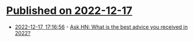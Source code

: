 # [Published on 2022-12-17](index.md)

* [2022-12-17, 17:16:56](https://news.ycombinator.com/item?id=34029801) - [Ask HN: What is the best advice you received in 2022?](https://news.ycombinator.com/item?id=34029801)
